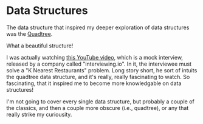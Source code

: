 # Data Structures

The data structure that inspired my deeper exploration of data structures was the [Quadtree](https://en.wikipedia.org/wiki/Quadtree).

What a beautiful structure!

I was actually watching [this YouTube video](https://www.youtube.com/watch?v=RA11Zpggtp4), which is a mock interview, released by a company called "interviewing.io". In it, the interviewee must solve a "K Nearest Restaurants" problem. Long story short, he sort of intuits the quadtree data structure, and it's really, really fascinating to watch. So fascinating, that it inspired me to become more knowledgable on data structures!

I'm not going to cover every single data structure, but probably a couple of the classics, and then a couple more obscure (i.e., quadtree), or any that really strike my curiousity.
